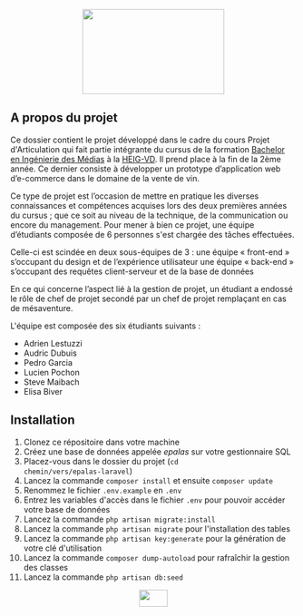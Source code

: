 <p align="center"><img width="250px" height="150" src="http://pingouin1.heig-vd.ch/epalas/img/gazzar-logo.svg"></p>

## A propos du projet

Ce dossier contient le projet développé dans le cadre du cours Projet d'Articulation qui fait partie intégrante du 
cursus de la formation [Bachelor en Ingénierie des Médias](https://heig-vd.ch/formations/bachelor/filieres/ingenierie-des-medias) 
à la [HEIG-VD](https://heig-vd.ch). Il prend place à la fin de la 2ème année. Ce dernier consiste à développer un prototype 
d’application web d’e-commerce dans le domaine de la vente de vin.

Ce type de projet est l’occasion de mettre en pratique les diverses connaissances et compétences acquises lors des deux 
premières années du cursus ; que ce soit au niveau de la technique, de la communication ou encore du management. 
Pour mener à bien ce projet, une équipe d’étudiants composée de 6 personnes s'est chargée des tâches effectuées. 

Celle-ci est scindée en deux sous-équipes de 3 : une équipe « front-end » s’occupant du design et de l’expérience utilisateur 
une équipe « back-end » s’occupant des requêtes client-serveur et de la base de données

En ce qui concerne l’aspect lié à la gestion de projet, un étudiant a endossé le rôle de chef de projet secondé par un chef de projet remplaçant en cas de mésaventure. 

L'équipe est composée des six étudiants suivants :
- Adrien Lestuzzi
- Audric Dubuis
- Pedro Garcia
- Lucien Pochon
- Steve Maibach
- Elisa Biver

## Installation
1. Clonez ce répositoire dans votre machine
2. Créez une base de données appelée <i>epalas</i> sur votre gestionnaire SQL
3. Placez-vous dans le dossier du projet (<code>cd chemin/vers/epalas-laravel</code>) 
4. Lancez la commande <code>composer install</code> et ensuite <code>composer update</code>
5. Renommez le fichier <code>.env.example</code> en <code>.env</code>
6. Entrez les variables d'accès dans le fichier <code>.env</code> pour pouvoir accéder votre base de données
7. Lancez la commande <code>php artisan migrate:install</code>
8. Lancez la commande <code>php artisan migrate</code> pour l'installation des tables
9. Lancez la commande <code>php artisan key:generate</code> pour la génération de votre clé d'utilisation
10. Lancez la commande <code>composer dump-autoload</code> pour rafraîchir la gestion des classes
11. Lancez la commande <code>php artisan db:seed</code>

<p align="center"><img width="50px" height="30" src="epalas-laravel/public/img/epalas-agency-logo.png"></p>
